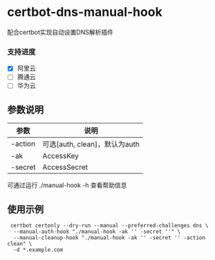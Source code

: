 # certbot-dns-manual-hook

配合certbot实现自动设置DNS解析插件

### 支持进度
- [x] 阿里云
- [ ] 腾通云
- [ ] 华为云

## 参数说明
|参数|说明|
|---|---|
|-action|可选[auth, clean]，默认为auth|
|-ak|AccessKey|
|-secret|AccessSecret|

可通过运行 ./manual-hook -h 查看帮助信息

## 使用示例

```
 certbot certonly --dry-run --manual --preferred-challenges dns \
  --manual-auth-hook "./manual-hook -ak '' -secret ''" \
  --manual-cleanup-hook "./manual-hook -ak '' -secret '' -action clean" \
  -d *.example.com 
```
